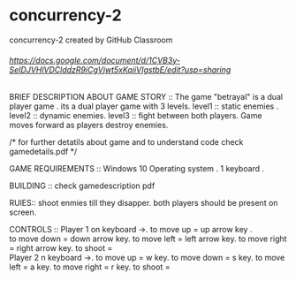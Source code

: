 # concurrency-2
concurrency-2 created by GitHub Classroom

###### https://docs.google.com/document/d/1CVB3y-SeIDJVHlVDClddzR9iCgVjwt5xKqiiVIgstbE/edit?usp=sharing

BRIEF DESCRIPTION ABOUT GAME STORY :: 
The game "betrayal" is a dual player game . its a dual player game with 3 levels. 
  level1 :: static enemies .
  level2 :: dynamic enemies.
  level3 :: fight between both players.
Game moves forward as players destroy enemies.

/* for further detatils about game and to understand code check gamedetails.pdf */

GAME REQUIREMENTS ::
  Windows 10 Operating system .
  1 keyboard .

BUILDING :: check gamedescription pdf

RUlES::
shoot enmies till they disapper.
both players should be present on screen.

CONTROLS ::
Player 1 on keyboard ->.
        to move up =  up arrow key .                                                                                                       
        to move down = down arrow key.
        to move left = left arrow key.
        to move right =  right arrow key.
        to shoot =   
Player 2 n keyboard ->.
        to move up = w key.
        to move down = s key.
        to move left = a key.
        to move right = r key.
        to shoot = 

